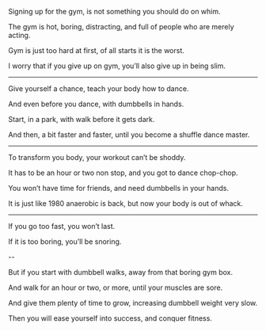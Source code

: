 Signing up for the gym,
is not something you should do on whim.

The gym is hot, boring, distracting,
and full of people who are merely acting.

Gym is just too hard at first,
of all starts it is the worst.

I worry that if you give up on gym,
you’ll also give up in being slim.

---

Give yourself a chance,
teach your body how to dance.

And even before you dance,
with dumbbells in hands.

Start, in a park,
with walk before it gets dark.

And then, a bit faster and faster,
until you become a shuffle dance master.

---

To transform you body,
your workout can’t be shoddy.

It has to be an hour or two non stop,
and you got to dance chop-chop.

You won’t have time for friends,
and need dumbbells in your hands.

It is just like 1980 anaerobic is back,
but now your body is out of whack.

---

If you go too fast,
you won’t last.

If it is too boring,
you’ll be snoring.

--

But if you start with dumbbell walks,
away from that boring gym box.

And walk for an hour or two, or more,
until your muscles are sore.

And give them plenty of time to grow,
increasing dumbbell weight very slow.

Then you will ease yourself into success,
and conquer fitness.
